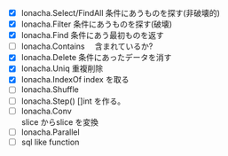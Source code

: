 
- [X] lonacha.Select/FindAll
    条件にあうものを探す(非破壊的)
- [X] lonacha.Filter 
    条件にあうものを探す(破壊)
- [x] lonacha.Find 
    条件にあう最初ものを返す
- [ ] lonacha.Contains　
    含まれているか?
- [x] lonacha.Delete 
    条件にあったデータを消す
- [X] lonacha.Uniq 重複削除
- [x] lonacha.IndexOf index を取る
- [ ] lonacha.Shuffle 
- [ ] lonacha.Step()  []int を作る。
- [ ] lonacha.Conv   
    slice からslice を変換
- [ ] lonacha.Parallel 
- [ ] sql like function